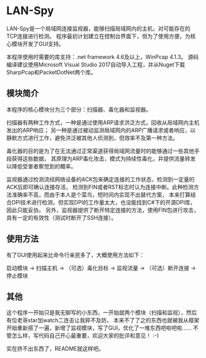 # LAN-Spy
LAN-Spy是一个局域网连接监视器，能够扫描局域网内的主机，对可能存在的TCP连接进行检测。
程序最初计划建立在控制台界面下，但为了使用方便，为核心模块开发了GUI支持。

本程序使用时需要的库支持：.net framework 4.6及以上，WinPcap 4.1.3。
源码编译建议使用Microsoft Visual Studio 2017自动导入工程，并从Nuget下载SharpPcap和PacketDotNet两个库。

## 模块简介
本程序的核心模块分为三个部分：扫描器、毒化器和监视器。

扫描器有两种工作方式，一种是通过使用ARP请求洪泛方式，回收从局域网内主机发出的ARP响应；
另一种是通过被动监测局域网内的ARP广播请求或者响应，以静默方式进行工作，避免洪泛被其他人侦测到，但效率不及第一种方法。

毒化器的目的是为了在无法通过正常渠道获得局域网流量时的能够通过一些其他手段获得这些数据，
其原理为ARP毒化攻击，模式为持续性毒化，并提供流量转发以降低受害者察觉到的概率。

监视器通过检测流经网络设备的ACK包来确定连接的工作状态，检测到一定量的ACK后即可确认连接存活，
检测到FIN或者RST标志时认为连接中断。此种检测方法准确率不高，而由于本人是个菜鸟，短时间内实现不出替代方案，
本来打算结合DPI技术进行检测，但实现DPI的工作量太大，也没能找到C#下的开源DPI库，因此只能妥协。
另外，监视器提供了断开特定连接的方法，使用FIN包进行攻击，具有一定的有效性（测试时断开了SSH连接）。

## 使用方法
有了GUI使用起来比命令行亲民多了，大概使用方法如下：

启动模块 -> 扫描主机 -> （可选）毒化目标 -> 监视流量 -> （可选）断开连接 -> 停止模块

## 其他
这个程序一开始只是我无聊写的小东西，一开始就两个模块（扫描和监视），然后有位老哥star加watch二连击让我猝不及防，
本来不了了之的东西也就被我从框架开始重新搭了一遍，新增了监视模块，写了GUI，优化了一堆东西吧啦吧啦......
不管怎么样，写代码自己开心最重要，欢迎大家的批评和意见！ :-)

实在挤不出东西了，README就这样吧。
